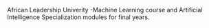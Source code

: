 African Leadership Univerity -Machine Learning course and Artificial Intelligence Specialization modules for final years.
